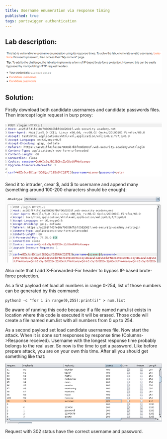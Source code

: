 ```yaml
---
title: Username enumeration via response timing
published: true 
tags: portswigger authentication
---
```


## Lab description:
![Lab description](assets/username-enumeration-via-response-timing/lab_description.png)

## Solution:

Firstly download both candidate usernames and candidate passwords files. Then intercept login request in burp proxy:

![Burp proxy](assets/username-enumeration-via-response-timing/burp_proxy.png)

Send it to intruder, crear $, add $ to username and append many (something around 100-200 characters should be enough):

![Intruder](assets/username-enumeration-via-response-timing/intruder.png)

Also note that I add X-Forwarded-For header to bypass IP-based brute-force protection. 

As a first payload set load all numbers in range 0-254, list of those numbers can be generated by this command:

```
python3 -c "for i in range(0,255):print(i)" > num.list
```

Be aware of running this code because if a file named num.list exists in location where this code is executed it will be erased. Those code will create a file named num.list with all numbers from 0 up to 254. 

As a second payload set load candidate usernames file. Now start the attack. When it is done sort responses by response time (Columns->Response received). Username with the longest response time probably belongs to the real user. So now is the time to get a password. Like before prepare attack, you are on your own this time. After all you should get something like that:

![Result](assets/username-enumeration-via-response-timing/password.png)

Request with 302 status have the correct username and password.  
